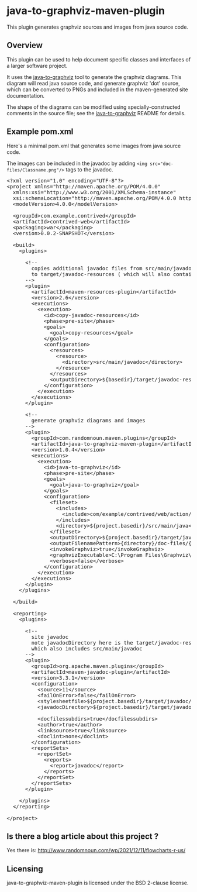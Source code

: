 # java-to-graphviz-maven-plugin

This plugin generates graphviz sources and images from java source code.

## Overview

This plugin can be used to help document specific classes and interfaces of a larger software project.

It uses the [java-to-graphviz](https://github.com/randomnoun/java-to-graphviz) tool to generate the graphviz diagrams. This diagram 
will read java source code, and generate graphviz 'dot' source, which can be converted to PNGs and included in the maven-generated
site documentation.

The shape of the diagrams can be modified using specially-constructed comments in the source file; see the 
[java-to-graphviz](https://github.com/randomnoun/java-to-graphviz) README for details.

## Example pom.xml

Here's a minimal pom.xml that generates some images from java source code.

The images can be included in the javadoc by adding `<img src="doc-files/Classname.png"/>` tags to the javadoc.

<pre>
&lt;?xml version="1.0" encoding="UTF-8"?&gt;
&lt;project xmlns="http://maven.apache.org/POM/4.0.0"
  xmlns:xsi="http://www.w3.org/2001/XMLSchema-instance"
  xsi:schemaLocation="http://maven.apache.org/POM/4.0.0 http://maven.apache.org/maven-v4_0_0.xsd"&gt;
  &lt;modelVersion&gt;4.0.0&lt;/modelVersion&gt;

  &lt;groupId&gt;com.example.contrived&lt;/groupId&gt;
  &lt;artifactId&gt;contrived-web&lt;/artifactId&gt;
  &lt;packaging&gt;war&lt;/packaging&gt;
  &lt;version&gt;0.0.2-SNAPSHOT&lt;/version&gt;

  &lt;build&gt;
    &lt;plugins&gt;
    
      &lt;!-- 
        copies additional javadoc files from src/main/javadoc 
        to target/javadoc-resources ( which will also contain the generated images )
      --&gt;
      &lt;plugin&gt;
        &lt;artifactId&gt;maven-resources-plugin&lt;/artifactId&gt;
        &lt;version&gt;2.6&lt;/version&gt;
        &lt;executions&gt;
          &lt;execution&gt;
            &lt;id&gt;copy-javadoc-resources&lt;/id&gt;
            &lt;phase&gt;pre-site&lt;/phase&gt;
            &lt;goals&gt;
              &lt;goal&gt;copy-resources&lt;/goal&gt;
            &lt;/goals&gt;
            &lt;configuration&gt;
              &lt;resources&gt;
                &lt;resource&gt;
                  &lt;directory&gt;src/main/javadoc&lt;/directory&gt;
                &lt;/resource&gt;
              &lt;/resources&gt;
              &lt;outputDirectory&gt;${basedir}/target/javadoc-resources&lt;/outputDirectory&gt;
            &lt;/configuration&gt;
          &lt;/execution&gt;
        &lt;/executions&gt;
      &lt;/plugin&gt;

      &lt;!-- 
        generate graphviz diagrams and images
      --&gt;
      &lt;plugin&gt;
        &lt;groupId&gt;com.randomnoun.maven.plugins&lt;/groupId&gt;
        &lt;artifactId&gt;java-to-graphviz-maven-plugin&lt;/artifactId&gt;
        &lt;version&gt;1.0.4&lt;/version&gt;
        &lt;executions&gt;
          &lt;execution&gt;
            &lt;id&gt;java-to-graphviz&lt;/id&gt;
            &lt;phase&gt;pre-site&lt;/phase&gt;
            &lt;goals&gt;
              &lt;goal&gt;java-to-graphviz&lt;/goal&gt;
            &lt;/goals&gt;
            &lt;configuration&gt;
              &lt;fileset&gt;
                &lt;includes&gt;
                  &lt;include&gt;com/example/contrived/web/action/**.java&lt;/include&gt;
                &lt;/includes&gt;
                &lt;directory&gt;${project.basedir}/src/main/java&lt;/directory&gt;
              &lt;/fileset&gt;
              &lt;outputDirectory&gt;${project.basedir}/target/javadoc-resources&lt;/outputDirectory&gt;
              &lt;outputFilenamePattern&gt;{directory}/doc-files/{basename}.dot&lt;/outputFilenamePattern&gt;
              &lt;invokeGraphviz&gt;true&lt;/invokeGraphviz&gt;
              &lt;graphvizExecutable&gt;C:\Program Files\Graphviz\bin\dot.exe&lt;/graphvizExecutable&gt;
              &lt;verbose&gt;false&lt;/verbose&gt;
            &lt;/configuration&gt;
          &lt;/execution&gt;
        &lt;/executions&gt;
      &lt;/plugin&gt;
    &lt;/plugins&gt;

  &lt;/build&gt;

  &lt;reporting&gt;
    &lt;plugins&gt;

      &lt;!-- 
        site javadoc
        note javadocDirectory here is the target/javadoc-resources directory written to above
        which also includes src/main/javadoc
      --&gt;
      &lt;plugin&gt;
        &lt;groupId&gt;org.apache.maven.plugins&lt;/groupId&gt;
        &lt;artifactId&gt;maven-javadoc-plugin&lt;/artifactId&gt;
        &lt;version&gt;3.3.1&lt;/version&gt;
        &lt;configuration&gt;
          &lt;source&gt;11&lt;/source&gt;
          &lt;failOnError&gt;false&lt;/failOnError&gt;
          &lt;stylesheetfile&gt;${project.basedir}/target/javadoc/stylesheet.css&lt;/stylesheetfile&gt;
          &lt;javadocDirectory&gt;${project.basedir}/target/javadoc-resources&lt;/javadocDirectory&gt;

          &lt;docfilessubdirs&gt;true&lt;/docfilessubdirs&gt;
          &lt;author&gt;true&lt;/author&gt;
          &lt;linksource&gt;true&lt;/linksource&gt;
          &lt;doclint&gt;none&lt;/doclint&gt;
        &lt;/configuration&gt;
        &lt;reportSets&gt;
          &lt;reportSet&gt;
            &lt;reports&gt;
              &lt;report&gt;javadoc&lt;/report&gt;
            &lt;/reports&gt;
          &lt;/reportSet&gt;
        &lt;/reportSets&gt;
      &lt;/plugin&gt;

    &lt;/plugins&gt;
  &lt;/reporting&gt;

&lt;/project&gt;
</pre>

## Is there a blog article about this project ?

Yes there is: http://www.randomnoun.com/wp/2021/12/11/flowcharts-r-us/

## Licensing

java-to-graphviz-maven-plugin is licensed under the BSD 2-clause license.

